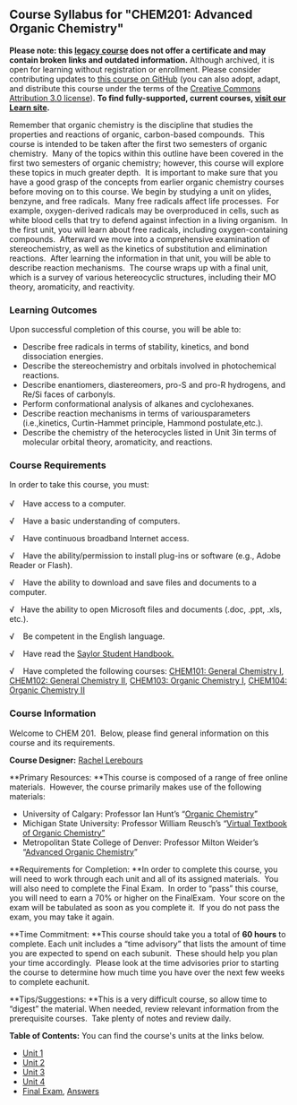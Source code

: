 Course Syllabus for "CHEM201: Advanced Organic Chemistry"
---------------------------------------------------------

**Please note: this [legacy course](https://sayloracademy.zendesk.com/hc/en-us/articles/206089967) does not offer a certificate and may contain 
broken links and outdated information.** Although archived, it is open 
for learning without registration or enrollment. Please consider contributing 
updates to [this course on GitHub](https://github.com/saylordotorg/course_chem201) 
(you can also adopt, adapt, and distribute this course under the terms of 
the [Creative Commons Attribution 3.0 license](http://creativecommons.org/licenses/by/3.0/)). **To find fully-supported, current courses, [visit our 
Learn site](https://learn.saylor.org).**

Remember that organic chemistry is the discipline that studies the
properties and reactions of organic, carbon-based compounds.  This
course is intended to be taken after the first two semesters of organic
chemistry.  Many of the topics within this outline have been covered in
the first two semesters of organic chemistry; however, this course will
explore these topics in much greater depth.  It is important to make
sure that you have a good grasp of the concepts from earlier organic
chemistry courses before moving on to this course. We begin by studying
a unit on ylides, benzyne, and free radicals.  Many free radicals affect
life processes.  For example, oxygen-derived radicals may be
overproduced in cells, such as white blood cells that try to defend
against infection in a living organism.  In the first unit, you will
learn about free radicals, including oxygen-containing compounds. 
Afterward we move into a comprehensive examination of stereochemistry,
as well as the kinetics of substitution and elimination reactions. 
After learning the information in that unit, you will be able to
describe reaction mechanisms.  The course wraps up with a final unit,
which is a survey of various hetereocyclic structures, including their
MO theory, aromaticity, and reactivity.

### Learning Outcomes

Upon successful completion of this course, you will be able to:

-   Describe free radicals in terms of stability, kinetics, and bond
    dissociation energies.
-   Describe the stereochemistry and orbitals involved in photochemical
    reactions.
-   Describe enantiomers, diastereomers, pro-S and pro-R hydrogens, and
    Re/Si faces of carbonyls. 
-   Perform conformational analysis of alkanes and cyclohexanes.
-   Describe reaction mechanisms in terms of variousparameters
    (i.e.,kinetics, Curtin-Hammet principle, Hammond postulate,etc.).
-   Describe the chemistry of the heterocycles listed in Unit 3in terms
    of molecular orbital theory, aromaticity, and reactions. 

### Course Requirements

In order to take this course, you must:  
    
 √    Have access to a computer.  
  
 √    Have a basic understanding of computers.  
  
 √    Have continuous broadband Internet access.  
  
 √    Have the ability/permission to install plug-ins or software (e.g.,
Adobe Reader or Flash).  
  
 √    Have the ability to download and save files and documents to a
computer.  
  
 √   Have the ability to open Microsoft files and documents (.doc, .ppt,
.xls, etc.).  
  
 √    Be competent in the English language.

√    Have read the [Saylor Student
Handbook.](https://resources.saylor.org/archived/wp-content/uploads/2012/05/Saylor-StudentHandbook.pdf)

√    Have completed the following courses: [CHEM101: General Chemistry
I](http://www.saylor.org/courses/chem101/), [CHEM102: General Chemistry
II](http://www.saylor.org/courses/chem102/), [CHEM103: Organic Chemistry
I](http://www.saylor.org/courses/chem103/), [CHEM104: Organic Chemistry
II](http://www.saylor.org/courses/chem104/)

### Course Information

Welcome to CHEM 201.  Below, please find general information on this
course and its requirements.  

**Course Designer:** [Rachel
Lerebours](http://www.saylor.org/faculty-h-n/#DrRachelLerebours)

**Primary Resources: **This course is composed of a range of free online
materials.  However, the course primarily makes use of the following
materials:

-   University of Calgary: Professor Ian Hunt’s “[Organic
    Chemistry](http://www.chem.ucalgary.ca/courses/351/Carey5th/Carey.html)”
-   Michigan State University: Professor William Reusch’s “[Virtual
    Textbook of Organic
    Chemistry”](http://www2.chemistry.msu.edu/faculty/reusch/VirtTxtJml/intro1.htm#contnt)
-   Metropolitan State College of Denver: Professor Milton Weider’s
    “[Advanced Organic
    Chemistry](http://clem.mscd.edu/~wiederm/advorgppt/)”

**Requirements for Completion: **In order to complete this course, you
will need to work through each unit and all of its assigned materials.
 You will also need to complete the Final Exam.  In order to “pass” this
course, you will need to earn a 70% or higher on the FinalExam.  Your
score on the exam will be tabulated as soon as you complete it.  If you
do not pass the exam, you may take it again.

**Time Commitment: **This course should take you a total of **60 hours**
to complete. Each unit includes a “time advisory” that lists the amount
of time you are expected to spend on each subunit.  These should help
you plan your time accordingly.  Please look at the time advisories
prior to starting the course to determine how much time you have over
the next few weeks to complete eachunit.

**Tips/Suggestions: **This is a very difficult course, so allow time to
“digest” the material. When needed, review relevant information from the
prerequisite courses.  Take plenty of notes and review daily.

**Table of Contents:** You can find the course's units at the links below.

- [Unit 1](https://legacy.saylor.org/chem201/Unit01/)
- [Unit 2](https://legacy.saylor.org/chem201/Unit02/)
- [Unit 3](https://legacy.saylor.org/chem201/Unit03/)
- [Unit 4](https://legacy.saylor.org/chem201/Unit04/)
- [Final Exam](http://saylordotorg.github.io/LegacyExams/CHEM/CHEM201/CHEM201-FinalExam.html), [Answers](http://saylordotorg.github.io/LegacyExams/CHEM/CHEM201/CHEM201-FinalExam-Answers.html)
